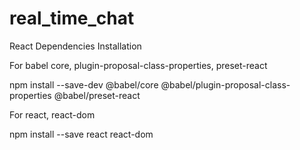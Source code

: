 # real_time_chat

React Dependencies Installation

For babel core, plugin-proposal-class-properties, preset-react

npm install --save-dev @babel/core @babel/plugin-proposal-class-properties @babel/preset-react

For react, react-dom

npm install --save react react-dom